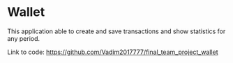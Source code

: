 # Wallet
This application able to create and save transactions and show statistics for any period.

Link to code: https://github.com/Vadim2017777/final_team_project_wallet
